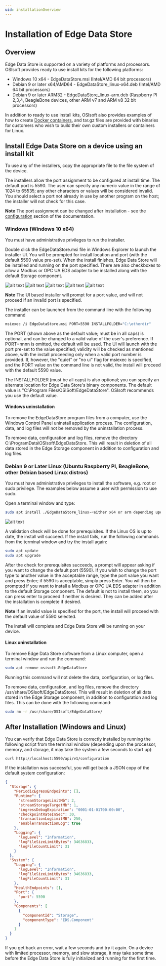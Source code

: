 ```yaml
---
uid: installationOverview
---
```


# Installation of Edge Data Store

## Overview

Edge Data Store is supported on a variety of platforms and processors. OSIsoft provides ready to use install kits for the following platforms:

* Windows 10 x64 - EdgeDataStore.msi (Intel/AMD 64 bit processors)
* Debian 9 or later x64/AMD64 - EdgeDataStore_linux-x64.deb (Intel/AMD 64 bit processors)
* Debian 9 or later ARM32 - EdgeDataStore_linux-arm.deb (Raspberry PI 2,3,4, BeagleBone devices, other ARM v7 and ARM v8 32 bit processors)

In addition to ready to use install kits, OSIsoft also provides examples of how to create [Docker containers](xref:edgeDocker), and tar.gz files are provided with binaries for customers who wish to build their own custom installers or containers for Linux.

## Install Edge Data Store on a device using an install kit

To use any of the installers, copy the appropriate file to the file system of the device.

The installers allow the port assignment to be configured at install time. The default port is 5590. The user can specify any numeric value in the range of 1024 to 65535; any other characters or values will be considered invalid. You should select a port not already in use by another program on the host; the installer will not check for this case.

**Note**  The port assignment can be changed after installation - see the [configuration](xref:EdgeDataStoreConfiguration) section of the documentation.

### Windows (Windows 10 x64)

You must have administrative privileges to run the installer.

Double click the EdgeDataStore.msi file in Windows Explorer to launch the installer UI. You will be prompted for install location and port (with the default 5590 value pre-set). When the install finishes, Edge Data Store will be installed and running on the port specified. There are also checkboxes to allow a Modbus or OPC UA EDS adapter to be installed along with the default Storage component.

![alt text](https://osisoft.github.io/Edge-Data-Store-Docs/V1/images/WindowsInstall1.jpg "Windows Installation 1")
![alt text](https://osisoft.github.io/Edge-Data-Store-Docs/V1/images/WindowsInstall2.jpg "Windows Installation 2")
![alt text](https://osisoft.github.io/Edge-Data-Store-Docs/V1/images/WindowsInstall3.jpg "Windows Installation 3")
![alt text](https://osisoft.github.io/Edge-Data-Store-Docs/V1/images/WindowsInstall4.jpg "Windows Installation 4")
![alt text](https://osisoft.github.io/Edge-Data-Store-Docs/V1/images/WindowsInstall5.jpg "Windows Installation 5")

**Note** The UI based installer will prompt for a port value, and will not proceed if an invalid port is specified.

The installer can be launched from the command line with the following command

```bash
msiexec /i EdgeDataStore.msi PORT=5590 INSTALLFOLDER="C:\otherdir"
```

The PORT (shown above as the default value; must be in all caps) is optional, and can be changed to a valid value of the user's preference. If PORT=nnnn is omitted, the default will be used. The UI will launch with the port pre-set to the value specified; validity will be checked as mentioned above, with the install proceeding only when a valid port number is provided. If, however, the "quiet" or "no ui" flag for msiexec is specified, and the PORT value on the command line is not valid, the install will proceed with the default 5590 value.

The INSTALLFOLDER (must be all caps) is also optional; you can specify an alternate location for Edge Data Store's binary components. The default value is "C:\Program Files\OSISoft\EdgeDataStore". OSIsoft recommends you use the default value.

#### Windows uninstallation

To remove the EdgeDataStore program files from a computer, use the Windows Control Panel uninstall application process. The configuration, data, and log files will not be removed by the uninstallation process.

To remove data, configuration and log files, remove the directory C:\ProgramData\OSIsoft\EdgeDataStore\. This will result in deletion of all data stored in the Edge Storage component in addition to configuration and log files.

### Debian 9 or Later Linux (Ubuntu  Raspberry PI, BeagleBone, other Debian based Linux distros)

You must have administrative privileges to install the software, e.g. root or sudo privilege. The examples below assume a user with permission to use sudo.

Open a terminal window and type:

```bash
sudo apt install ./EdgeDataStore_linux-<either x64 or arm depending upon processor>.deb
```

![alt text](https://osisoft.github.io/Edge-Data-Store-Docs/V1/images/LinuxInstall1.jpg "Linux Installation")

A validation check will be done for prerequisites. If the Linux OS is up to date, the install will succeed. If the install fails, run the following commands from the terminal window and try the install again:

```bash
sudo apt update
sudo apt upgrade
```

After the check for prerequisites succeeds, a prompt will appear asking if you want to change the default port (5590). If you wish to change the port type to another value in the acceptable range, type the port value you want and press Enter; if 5590 is acceptable, simply press Enter. You wil then be prompted if you want to install a Modbus or OPC UA EDS adapter in addition to the default Storage component. The default is not to install them, so you can press enter to proceed if neither is desired. They can be added after the installation is complete if desired.

**Note** If an invalid value is specified for the port, the install will proceed with the default value of 5590 selected.

The install will complete and Edge Data Store will be running on your device.

#### Linux uninstallation 

To remove Edge Data Store software from a Linux computer, open a terminal window and run the command:

```bash
sudo apt remove osisoft.EdgeDataStore
```
Running this command will not delete the data, configuration, or log files.

To remove data, configuration, and log files, remove the directory /usr/share/OSIsoft/EdgeDataStore/. This will result in deletion of all data stored in the Edge Storage component, in addition to configuration and log files. This can be done with the following command:

```bash
sudo rm -r /usr/share/OSIsoft/EdgeDataStore/
```

## After Installation (Windows and Linux)

You can verify that Edge Data Store is correctly installed by running the following script from the terminal window (depending upon the processor, memory, and storage, it may take the system a few seconds to start up):

```bash
curl http://localhost:5590/api/v1/configuration
```

If the installation was successful, you will get back a JSON copy of the default system configuration:

```json
{
  "Storage": {
    "PeriodicEgressEndpoints": [],
    "Runtime": {
      "streamStorageLimitMb": 2,
      "streamStorageTargetMb": 1,
      "ingressDebugExpiration": "0001-01-01T00:00:00",
      "checkpointRateInSec": 30,
      "transactionLogLimitMB": 250,
      "enableTransactionLog": true
    },
    "Logging": {
      "logLevel": "Information",
      "logFileSizeLimitBytes": 34636833,
      "logFileCountLimit": 31
    }
  },
  "System": {
    "Logging": {
      "logLevel": "Information",
      "logFileSizeLimitBytes": 34636833,
      "logFileCountLimit": 31
    },
    "HealthEndpoints": [],
    "Port": {
      "port": 5590
    },
    "Components": [
      {
        "componentId": "Storage",
        "componentType": "EDS.Component"
      }
    ]
  }
}
```

If you get back an error, wait a few seconds and try it again. On a device with limited processor, memory, and slow storage, it may take some time before the Edge Data Store is fully initialized and running for the first time.
